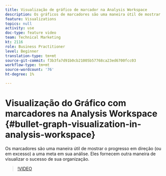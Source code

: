 ```yaml
---
title: Visualização de gráfico de marcador na Analysis Workspace
description: Os gráficos de marcadores são uma maneira útil de mostrar o progresso em direção (ou em excesso) a uma meta na sua análise. Eles fornecem outra maneira de visualizar o sucesso de sua organização.
feature: Visualizations
topics: null
activity: use
doc-type: feature video
team: Technical Marketing
kt: 2116
role: Business Practitioner
level: Beginner
translation-type: tm+mt
source-git-commit: f3b3fa7d91b0cb21005b57768ca23ed6700fcc03
workflow-type: tm+mt
source-wordcount: '76'
ht-degree: 1%

---
```



#  Visualização do   Gráfico com marcadores na Analysis Workspace  {#bullet-graph-visualization-in-analysis-workspace}

 Os marcadores são uma maneira útil de mostrar o progresso em direção (ou em excesso) a uma meta em sua análise. Eles fornecem outra maneira de visualizar o sucesso de sua organização.

>[!VIDEO](https://video.tv.adobe.com/v/23989/?quality=12)
